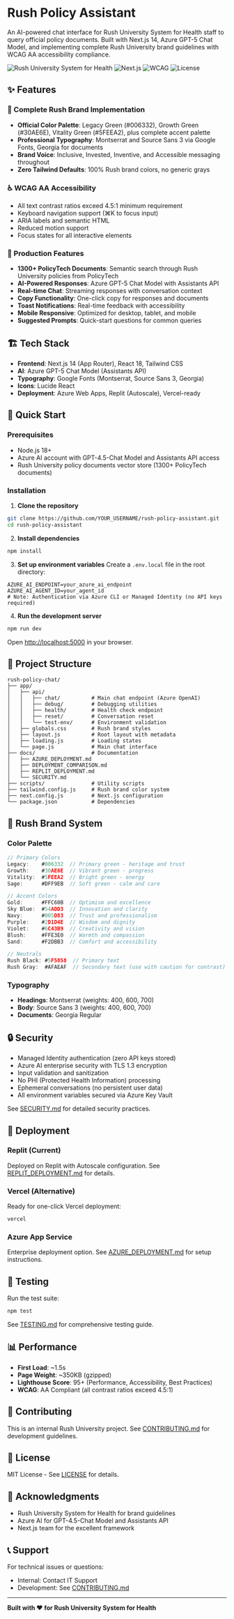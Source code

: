 # Rush Policy Assistant

An AI-powered chat interface for Rush University System for Health staff to query official policy documents. Built with Next.js 14, Azure GPT-5 Chat Model, and implementing complete Rush University brand guidelines with WCAG AA accessibility compliance.

![Rush University System for Health](https://img.shields.io/badge/Rush-University-006332)
![Next.js](https://img.shields.io/badge/Next.js-14.0-black)
![WCAG](https://img.shields.io/badge/WCAG-AA-30AE6E)
![License](https://img.shields.io/badge/license-MIT-blue)

## ✨ Features

### 🎨 Complete Rush Brand Implementation
- **Official Color Palette**: Legacy Green (#006332), Growth Green (#30AE6E), Vitality Green (#5FEEA2), plus complete accent palette
- **Professional Typography**: Montserrat and Source Sans 3 via Google Fonts, Georgia for documents
- **Brand Voice**: Inclusive, Invested, Inventive, and Accessible messaging throughout
- **Zero Tailwind Defaults**: 100% Rush brand colors, no generic grays

### ♿ WCAG AA Accessibility
- All text contrast ratios exceed 4.5:1 minimum requirement
- Keyboard navigation support (⌘K to focus input)
- ARIA labels and semantic HTML
- Reduced motion support
- Focus states for all interactive elements

### 🚀 Production Features
- **1300+ PolicyTech Documents**: Semantic search through Rush University policies from PolicyTech
- **AI-Powered Responses**: Azure GPT-5 Chat Model with Assistants API
- **Real-time Chat**: Streaming responses with conversation context
- **Copy Functionality**: One-click copy for responses and documents
- **Toast Notifications**: Real-time feedback with accessibility
- **Mobile Responsive**: Optimized for desktop, tablet, and mobile
- **Suggested Prompts**: Quick-start questions for common queries

## 🏗️ Tech Stack

- **Frontend**: Next.js 14 (App Router), React 18, Tailwind CSS
- **AI**: Azure GPT-5 Chat Model (Assistants API)
- **Typography**: Google Fonts (Montserrat, Source Sans 3, Georgia)
- **Icons**: Lucide React
- **Deployment**: Azure Web Apps, Replit (Autoscale), Vercel-ready

## 🚀 Quick Start

### Prerequisites
- Node.js 18+
- Azure AI account with GPT-4.5-Chat Model and Assistants API access
- Rush University policy documents vector store (1300+ PolicyTech documents)

### Installation

1. **Clone the repository**
```bash
git clone https://github.com/YOUR_USERNAME/rush-policy-assistant.git
cd rush-policy-assistant
```

2. **Install dependencies**
```bash
npm install
```

3. **Set up environment variables**
Create a `.env.local` file in the root directory:
```env
AZURE_AI_ENDPOINT=your_azure_ai_endpoint
AZURE_AI_AGENT_ID=your_agent_id
# Note: Authentication via Azure CLI or Managed Identity (no API keys required)
```

4. **Run the development server**
```bash
npm run dev
```

Open [http://localhost:5000](http://localhost:5000) in your browser.

## 📁 Project Structure

```
rush-policy-chat/
├── app/
│   ├── api/
│   │   ├── chat/          # Main chat endpoint (Azure OpenAI)
│   │   ├── debug/         # Debugging utilities
│   │   ├── health/        # Health check endpoint
│   │   ├── reset/         # Conversation reset
│   │   └── test-env/      # Environment validation
│   ├── globals.css        # Rush brand styles
│   ├── layout.js          # Root layout with metadata
│   ├── loading.js         # Loading states
│   └── page.js            # Main chat interface
├── docs/                  # Documentation
│   ├── AZURE_DEPLOYMENT.md
│   ├── DEPLOYMENT_COMPARISON.md
│   ├── REPLIT_DEPLOYMENT.md
│   └── SECURITY.md
├── scripts/               # Utility scripts
├── tailwind.config.js     # Rush brand color system
├── next.config.js         # Next.js configuration
└── package.json           # Dependencies
```

## 🎨 Rush Brand System

### Color Palette
```javascript
// Primary Colors
Legacy:    #006332  // Primary green - heritage and trust
Growth:    #30AE6E  // Vibrant green - progress
Vitality:  #5FEEA2  // Bright green - energy
Sage:      #DFF9EB  // Soft green - calm and care

// Accent Colors
Gold:      #FFC60B  // Optimism and excellence
Sky Blue:  #54ADD3  // Innovation and clarity
Navy:      #005D83  // Trust and professionalism
Purple:    #2D1D4E  // Wisdom and dignity
Violet:    #6C43B9  // Creativity and vision
Blush:     #FFE3E0  // Warmth and compassion
Sand:      #F2DBB3  // Comfort and accessibility

// Neutrals
Rush Black: #5F5858  // Primary text
Rush Gray:  #AFAEAF  // Secondary text (use with caution for contrast)
```

### Typography
- **Headings**: Montserrat (weights: 400, 600, 700)
- **Body**: Source Sans 3 (weights: 400, 600, 700)
- **Documents**: Georgia Regular

## 🔒 Security

- Managed Identity authentication (zero API keys stored)
- Azure AI enterprise security with TLS 1.3 encryption
- Input validation and sanitization
- No PHI (Protected Health Information) processing
- Ephemeral conversations (no persistent user data)
- All environment variables secured via Azure Key Vault

See [SECURITY.md](docs/SECURITY.md) for detailed security practices.

## 🚀 Deployment

### Replit (Current)
Deployed on Replit with Autoscale configuration. See [REPLIT_DEPLOYMENT.md](docs/REPLIT_DEPLOYMENT.md) for details.

### Vercel (Alternative)
Ready for one-click Vercel deployment:
```bash
vercel
```

### Azure App Service
Enterprise deployment option. See [AZURE_DEPLOYMENT.md](docs/AZURE_DEPLOYMENT.md) for setup instructions.

## 🧪 Testing

Run the test suite:
```bash
npm test
```

See [TESTING.md](TESTING.md) for comprehensive testing guide.

## 📊 Performance

- **First Load**: ~1.5s
- **Page Weight**: ~350KB (gzipped)
- **Lighthouse Score**: 95+ (Performance, Accessibility, Best Practices)
- **WCAG**: AA Compliant (all contrast ratios exceed 4.5:1)

## 🤝 Contributing

This is an internal Rush University project. See [CONTRIBUTING.md](docs/CONTRIBUTING.md) for development guidelines.

## 📄 License

MIT License - See [LICENSE](LICENSE) for details.

## 🙏 Acknowledgments

- Rush University System for Health for brand guidelines
- Azure AI for GPT-4.5-Chat Model and Assistants API
- Next.js team for the excellent framework

## 📞 Support

For technical issues or questions:
- Internal: Contact IT Support
- Development: See [CONTRIBUTING.md](docs/CONTRIBUTING.md)

---

**Built with ❤️ for Rush University System for Health**
